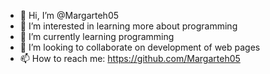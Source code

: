 - 👋 Hi, I’m @Margarteh05
- 👀 I’m interested in learning more about programming
- 🌱 I’m currently learning programming
- 💞️ I’m looking to collaborate on development of web pages
- 📫 How to reach me: https://github.com/Margarteh05

<!---
Margarteh05/Margarteh05 is a ✨ special ✨ repository because its `README.md` (this file) appears on your GitHub profile.
You can click the Preview link to take a look at your changes.
--->
